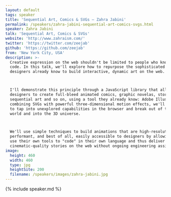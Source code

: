 ```yaml
---
layout: default
tags: speaker
title: 'Sequential Art, Comics & SVGs – Zahra Jabini'
permalink: /speakers/zahra-jabini-sequential-art-comics-svgs.html
speaker: Zahra Jabini
talk: 'Sequential Art, Comics & SVGs'
website: 'http://www.zahraism.com/'
twitter: 'https://twitter.com/zeejab'
github: 'https://github.com/zeejab'
from: 'New York City, USA'
description: >-
  Creative expression on the web shouldn't be limited to people who know how to
  code. In this talk, we'll explore how to repurpose the sophisticated tools that
  designers already know to build interactive, dynamic art on the web.



  I'll demonstrate this principle through a JavaScript library that allows
  designers to create full-bleed animated comics, graphic novelas, story boards,
  sequential art and so on, using a tool they already know: Adobe Illustrator. By
  combining SVGs with powerful three-dimensional motion effects, we'll learn how
  to tap into unexplored capabilities in the browser and break out of the 1D
  world and into the 3D universe.



  We'll use simple techniques to build animations that are high-resolution,
  performant, and best of all, easily accessible to designers by allowing them to
  use their own tools to "code" in their own language and thus deliver
  cinematic-quality stories on the web without ongoing engineering assistance.
image:
  height: 460
  width: 460
  type: jpg
  heightSite: 200
  filename: /speakers/images/zahra-jabini.jpg
---
```


{% include speaker.md %}
